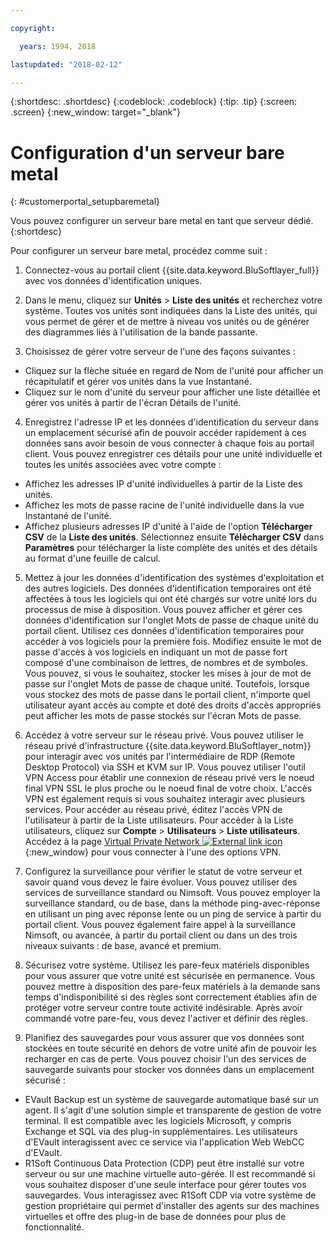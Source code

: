 ```yaml
---

copyright:

  years: 1994, 2018

lastupdated: "2018-02-12"

---
```


{:shortdesc: .shortdesc}
{:codeblock: .codeblock}
{:tip: .tip}
{:screen: .screen}
{:new_window: target="_blank"}


# Configuration d'un serveur bare metal
{: #customerportal_setupbaremetal}

Vous pouvez configurer un serveur bare metal en tant que serveur dédié.
{:shortdesc}

Pour configurer un serveur bare metal, procédez comme suit :

1. Connectez-vous au portail client {{site.data.keyword.BluSoftlayer_full}} avec vos données d'identification uniques.

2. Dans le menu, cliquez sur **Unités** > **Liste des unités** et recherchez votre système. Toutes vos unités sont indiquées dans la Liste des unités, qui vous permet de gérer et de mettre à niveau vos unités ou de générer des diagrammes liés à l'utilisation de la bande passante.

3. Choisissez de gérer votre serveur de l'une des façons suivantes :
  * Cliquez sur la flèche située en regard de Nom de l'unité pour afficher un récapitulatif et gérer vos unités dans la vue Instantané.
  * Cliquez sur le nom d'unité du serveur pour afficher une liste détaillée et gérer vos unités à partir de l'écran Détails de l'unité.

4. Enregistrez l'adresse IP et les données d'identification du serveur dans un emplacement sécurisé afin de pouvoir accéder rapidement à ces données sans avoir besoin de vous connecter à chaque fois au portail client. Vous pouvez enregistrer ces détails pour une unité individuelle et toutes les unités associées avec votre compte :
  * Affichez les adresses IP d'unité individuelles à partir de la Liste des unités.
  * Affichez les mots de passe racine de l'unité individuelle dans la vue Instantané de l'unité.
  * Affichez plusieurs adresses IP d'unité à l'aide de l'option **Télécharger CSV** de la **Liste des unités**. Sélectionnez ensuite **Télécharger CSV** dans **Paramètres** pour télécharger la liste complète des unités et des détails au format d'une feuille de calcul.

5. Mettez à jour les données d'identification des systèmes d'exploitation et des autres logiciels. Des données d'identification temporaires ont été affectées à tous les logiciels qui ont été chargés sur votre unité lors du processus de mise à disposition. Vous pouvez afficher et gérer ces données d'identification sur l'onglet Mots de passe de chaque unité du portail client. Utilisez ces données d'identification temporaires pour accéder à vos logiciels pour la première fois. Modifiez ensuite le mot de passe d'accès à vos logiciels en indiquant un mot de passe fort composé d'une combinaison de lettres, de nombres et de symboles. Vous pouvez, si vous le souhaitez, stocker les mises à jour de mot de passe sur l'onglet Mots de passe de chaque unité. Toutefois, lorsque vous stockez des mots de passe dans le portail client, n'importe quel utilisateur ayant accès au compte et doté des droits d'accès appropriés peut afficher les mots de passe stockés sur l'écran Mots de passe.

6. Accédez à votre serveur sur le réseau privé. Vous pouvez utiliser le réseau privé d'infrastructure {{site.data.keyword.BluSoftlayer_notm}} pour interagir avec vos unités par l'intermédiaire de RDP (Remote Desktop Protocol) via SSH et KVM sur IP. Vous pouvez utiliser l'outil VPN Access pour établir une connexion de réseau privé vers le noeud final VPN SSL le plus proche ou le noeud final de votre choix. L'accès VPN est également requis si vous souhaitez interagir avec plusieurs services. Pour accéder au réseau privé, éditez l'accès VPN de l'utilisateur à partir de la Liste utilisateurs. Pour accéder à la Liste utilisateurs, cliquez sur **Compte** > **Utilisateurs** > **Liste utilisateurs**. Accédez à la page [Virtual Private Network ![External link icon](../icons/launch-glyph.svg)](https://www.softlayer.com/VPN-Access){:new_window} pour vous connecter à l'une des options VPN.

7. Configurez la surveillance pour vérifier le statut de votre serveur et savoir quand vous devez le faire évoluer. Vous pouvez utiliser des services de surveillance standard ou Nimsoft. Vous pouvez employer la surveillance standard, ou de base, dans la méthode ping-avec-réponse en utilisant un ping avec réponse lente ou un ping de service à partir du portail client. Vous pouvez également faire appel à la surveillance Nimsoft, ou avancée, à partir du portail client ou dans un des trois niveaux suivants : de base, avancé et premium.

8. Sécurisez votre système. Utilisez les pare-feux matériels disponibles pour vous assurer que votre unité est sécurisée en permanence. Vous pouvez mettre à disposition des pare-feux matériels à la demande sans temps d'indisponibilité si des règles sont correctement établies afin de protéger votre serveur contre toute activité indésirable. Après avoir commandé votre pare-feu, vous devez l'activer et définir des règles.

9. Planifiez des sauvegardes pour vous assurer que vos données sont stockées en toute sécurité en dehors de votre unité afin de pouvoir les recharger en cas de perte. Vous pouvez choisir l'un des services de sauvegarde suivants pour stocker vos données dans un emplacement sécurisé :
  * EVault Backup est un système de sauvegarde automatique basé sur un agent. Il s'agit d'une solution simple et transparente de gestion de votre terminal. Il est compatible avec les logiciels Microsoft, y compris Exchange et SQL via des plug-in supplémentaires. Les utilisateurs d'EVault interagissent avec ce service via l'application Web WebCC d'EVault.
  * R1Soft Continuous Data Protection (CDP) peut être installé sur votre serveur ou sur une machine virtuelle auto-gérée. Il est recommandé si vous souhaitez disposer d'une seule interface pour gérer toutes vos sauvegardes. Vous interagissez avec R1Soft CDP via votre système de gestion propriétaire qui permet d'installer des agents sur des machines virtuelles et offre des plug-in de base de données pour plus de fonctionnalité.
